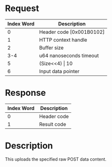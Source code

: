 # Request

| Index Word | Description                |
|------------|----------------------------|
| 0          | Header code \[0x001B0102\] |
| 1          | HTTP context handle        |
| 2          | Buffer size                |
| 3-4        | u64 nanoseconds timeout    |
| 5          | (Size\<\<4) \| 10          |
| 6          | Input data pointer         |

# Response

| Index Word | Description |
|------------|-------------|
| 0          | Header code |
| 1          | Result code |

# Description

This uploads the specified raw POST data content.